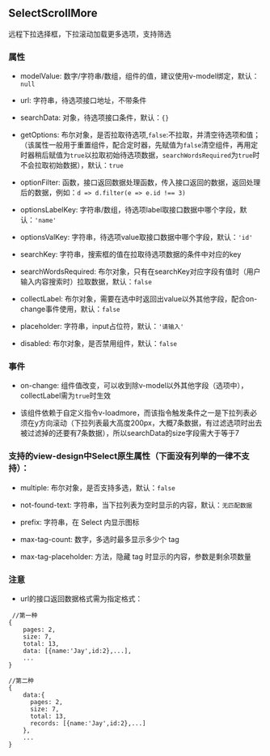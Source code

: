 ## SelectScrollMore
远程下拉选择框，下拉滚动加载更多选项，支持筛选

### 属性
* modelValue: 数字/字符串/数组，组件的值，建议使用v-model绑定，默认：`null`

* url: 字符串，待选项接口地址，不带条件

* searchData: 对象，待选项接口条件，默认：`{}`

* getOptions: 布尔对象，是否拉取待选项,`false`:不拉取，并清空待选项和值；（该属性一般用于重置组件，配合定时器，先赋值为`false`清空组件，再用定时器稍后赋值为`true`以拉取初始待选项数据，`searchWordsRequired`为`true`时不会拉取初始数据），默认：`true`

* optionFilter: 函数，接口返回数据处理函数，传入接口返回的数据，返回处理后的数据，例如：`d => d.filter(e => e.id !== 3)`

* optionsLabelKey: 字符串/数组，待选项label取接口数据中哪个字段，默认：`'name'`

* optionsValKey: 字符串，待选项value取接口数据中哪个字段，默认：`'id'`

* searchKey: 字符串，搜索框的值在拉取待选项数据的条件中对应的key

* searchWordsRequired: 布尔对象，只有在searchKey对应字段有值时（用户输入内容搜索时）拉取数据，默认：`false`

* collectLabel: 布尔对象，需要在选中时返回出value以外其他字段，配合on-change事件使用，默认：`false`

* placeholder: 字符串，input占位符，默认：`'请输入'`

* disabled: 布尔对象，是否禁用组件，默认：`false`

### 事件
* on-change: 组件值改变，可以收到除v-model以外其他字段（选项中），collectLabel需为`true`时生效

* 该组件依赖于自定义指令v-loadmore，而该指令触发条件之一是下拉列表必须在y方向滚动（下拉列表最大高度200px，大概7条数据，有过滤选项时出去被过滤掉的还要有7条数据），所以searchData的size字段需大于等于7

### 支持的view-design中Select原生属性（下面没有列举的一律不支持）：
* multiple: 布尔对象，是否支持多选，默认：`false`

* not-found-text: 字符串，当下拉列表为空时显示的内容，默认：`无匹配数据`

* prefix: 字符串，在 Select 内显示图标

* max-tag-count: 数字，多选时最多显示多少个 tag

* max-tag-placeholder: 方法，隐藏 tag 时显示的内容，参数是剩余项数量

### 注意
* url的接口返回数据格式需为指定格式：
```
 //第一种
{
	pages: 2,
	size: 7,
	total: 13,
	data: [{name:'Jay',id:2},...],
	...
}

//第二种
{
	data:{
	  pages: 2,
	  size: 7,
	  total: 13,
	  records: [{name:'Jay',id:2},...]
	},
	...
}
```